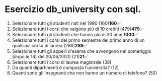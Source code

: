 # Esercizio db_university con sql.

1. Selezionare tutti gli studenti nati nel 1990 (160)**160**✅
2. Selezionare tutti i corsi che valgono più di 10 crediti (479)**479**✅
3. Selezionare tutti gli studenti che hanno più di 30 anni **1000**✅
4. Selezionare tutti i corsi del primo semestre del primo anno di un qualsiasi corso di laurea (286)**286**✅
5. Selezionare tutti gli appelli d'esame che avvengono nel pomeriggio (dopo le 14) del 20/06/2020 (21)**21**✅
6. Selezionare tutti i corsi di laurea magistrale (38)
7. Da quanti dipartimenti è composta l'università? (12)
8. Quanti sono gli insegnanti che non hanno un numero di telefono? (50)